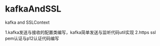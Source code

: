 # kafkaAndSSL
kafka and SSLContext

1.kafka发送与接收的配置类编写，kafka简单发送与监听代码util实现
2.https ssl pem认证与p12认证代码编写
